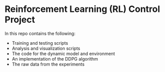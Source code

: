# Reinforcement Learning (RL) Control Project

In this repo contains the following:
- Training and testing scripts
- Analysis and visualization scripts
- The code for the dynamic model and environment
- An implementation of the DDPG algorithm
- The raw data from the experiments